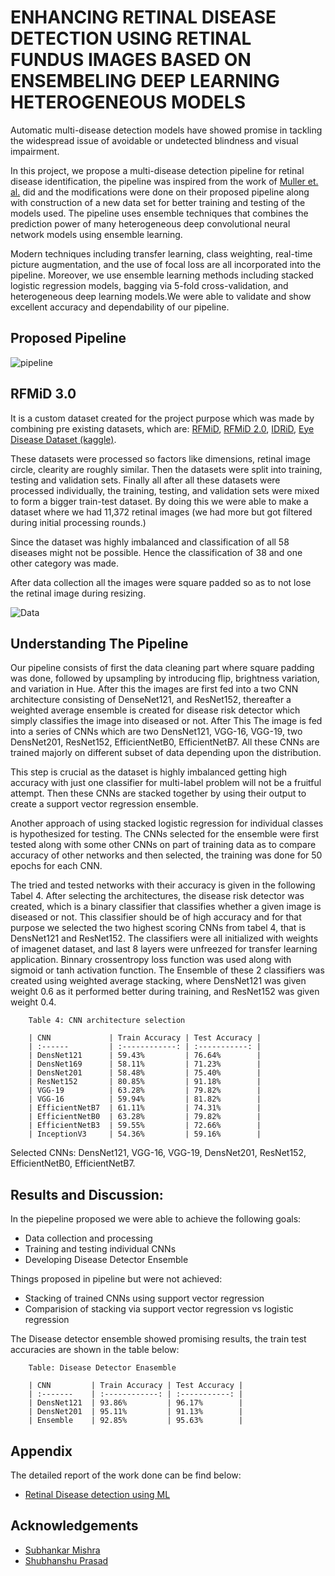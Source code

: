 
# ENHANCING RETINAL DISEASE DETECTION USING RETINAL FUNDUS IMAGES BASED ON ENSEMBELING DEEP LEARNING HETEROGENEOUS MODELS

Automatic multi-disease detection models have showed promise in tackling the
widespread issue of avoidable or undetected blindness and visual impairment. 

In this project, we propose a multi-disease detection pipeline for retinal disease identification, the pipeline was inspired from the work of [Muller et. al.]("https://www.nature.com/articles/s41467-021-25138-w") did and the modifications were done on their proposed pipeline along with construction of a new data set for better training and testing of the models used. The pipeline uses ensemble techniques that combines the prediction power of many heterogeneous deep convolutional neural network models using ensemble learning. 

Modern techniques including transfer learning, class weighting, real-time picture augmentation, and the use of focal loss are all incorporated into the pipeline. Moreover, we use ensemble learning methods including stacked logistic regression models, bagging via 5-fold cross-validation, and heterogeneous deep learning models.We were able to validate and show excellent accuracy and dependability of our pipeline.


## Proposed Pipeline

![pipeline](https://github.com/Shrivastavadev/Retinal-Disease-detection-using-ML/assets/137807080/169a62b8-c762-448d-9b89-37c3351bcdc9)


## RFMiD 3.0

It is a custom dataset created for the project purpose which was made by combining pre existing datasets, which are:
[RFMiD]("https://www.kaggle.com/datasets/andrewmvd/retinal-disease-classification?resource=download-directory"), [RFMiD 2.0]("https://www.mdpi.com/2306-5729/8/2/29"), [IDRiD]("https://www.mdpi.com/2306-5729/3/3/25"), [Eye Disease Dataset (kaggle)]("https://www.kaggle.com/datasets/gunavenkatdoddi/eye-diseases-classification"). 

These datasets were processed so factors like dimensions, retinal image circle, clearity are roughly similar. Then the datasets were split into training, testing and validation sets. Finally all after all these datasets were processed individually, the training, testing, and validation sets were mixed to form a bigger train-test dataset. By doing this we were able to make a dataset where we had 11,372 retinal images (we had more but got filtered during initial processing rounds.)

Since the dataset was highly imbalanced and classification of all 58 diseases might not be possible. Hence the classification of 38 and one other category was made.

After data collection all the images were square padded so as to not lose the retinal image during resizing.

![Data]("https://github.com/Shrivastavadev/Retinal-Disease-detection-using-ML/assets/137807080/04562774-bb19-49e9-8f58-a01a34e3f33a")
## Understanding The Pipeline

Our pipeline consists of first the data cleaning part where square padding was done, followed by upsampling by introducing flip, brightness variation, and variation in Hue. After this the images are first fed into a two CNN architecture consisting of DenseNet121, and ResNet152, thereafter a weighted average ensemble is created for disease risk detector which simply classifies the image into diseased or not. After This The image is fed into a series of CNNs which are two DensNet121, VGG-16, VGG-19, two DensNet201, ResNet152, EfficientNetB0, EfficientNetB7. All these CNNs are trained majorly on different subset of data depending upon the distribution.

This step is crucial as the dataset is highly imbalanced getting high accuracy with just one classifier for multi-label problem will not be a fruitful attempt.  Then these CNNs are stacked together by using their output to create a support vector regression ensemble. 

Another approach of using stacked logistic regression for individual classes is hypothesized for testing. The CNNs selected for the ensemble were first tested along with some other CNNs on part of training data as to compare accuracy of other networks and then selected, the training was done for 50 epochs for each CNN. 

The tried and tested networks with their accuracy is given in the following Tabel 4. After selecting the architectures, the disease risk detector was created, which is a binary classifier that classifies whether a given image is diseased or not. This classifier should be of high accuracy and for that purpose we selected the two highest scoring CNNs from tabel 4, that is DensNet121 and ResNet152. The classifiers were all initialized with weights of imagenet dataset, and last 8 layers were unfreezed for transfer learning application. Binnary crossentropy loss function was used along with sigmoid or tanh
activation function. The Ensemble of these 2 classifiers was created using weighted average stacking, where DensNet121 was given weight 0.6 as it performed better during training, and ResNet152 was given weight 0.4.

        Table 4: CNN architecture selection

        | CNN             | Train Accuracy | Test Accuracy |
        | :------         | :------------: | :-----------: |
        | DensNet121      | 59.43%         | 76.64%        |
        | DensNet169      | 58.11%         | 71.23%        |
        | DensNet201      | 58.48%         | 75.40%        |
        | ResNet152       | 80.85%         | 91.18%        |
        | VGG-19          | 63.28%         | 79.82%        |
        | VGG-16          | 59.94%         | 81.82%        |
        | EfficientNetB7  | 61.11%         | 74.31%        |
        | EfficientNetB0  | 63.28%         | 79.82%        |
        | EfficientNetB3  | 59.55%         | 72.66%        |
        | InceptionV3     | 54.36%         | 59.16%        |

Selected CNNs: DensNet121, VGG-16, VGG-19, DensNet201, ResNet152, EfficientNetB0, EfficientNetB7.
## Results and Discussion:

In the piepeline proposed we were able to achieve the following goals:
- Data collection and processing
- Training and testing individual CNNs
- Developing Disease Detector Ensemble

Things proposed in pipeline but were not achieved:
- Stacking of trained CNNs using support vector regression 
- Comparision of stacking via support vector regression vs logistic regression

The Disease detector ensemble showed promising results, the train test accuracies are shown in the table below:

        Table: Disease Detector Enasemble
        
        | CNN         | Train Accuracy | Test Accuracy |
        | :-------    | :------------: | :-----------: |
        | DensNet121  | 93.86%         | 96.17%        |
        | DensNet201  | 95.11%         | 91.13%        |
        | Ensemble    | 92.85%         | 95.63%        |        

## Appendix

The detailed report of the work done can be find below:

- [Retinal Disease detection using ML]("https://github.com/Shrivastavadev/Retinal-Disease-detection-using-ML/blob/main/Retinal%20Disease%20Deection%20using%20ML.pdf")


## Acknowledgements

 - [Subhankar Mishra](smishra@niser.ac.in)
 - [Shubhanshu Prasad](linkedin.com/in/shubhanshu-prasad)


